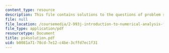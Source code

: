```yaml
---
content_type: resource
description: This file contains solutions to the questions of problem set 4.
file: null
file_location: /coursemedia/2-993j-introduction-to-numerical-analysis-for-engineering-13-002j-spring-2005/b0081a7178cd7e12c4be3cffd7ec1f31_ps4solution.pdf
file_type: application/pdf
resourcetype: Document
title: ps4solution.pdf
uid: b0081a71-78cd-7e12-c4be-3cffd7ec1f31
---
```

